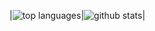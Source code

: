 |![top languages](https://github-readme-stats.vercel.app/api/top-langs/?username=Henxed&layout=compact&langs_count=6)|![github stats](https://github-readme-stats.vercel.app/api?username=Henxed&count_private=true&show_icons=true&hide=issues)|
